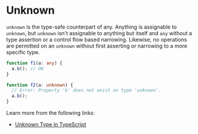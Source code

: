 # Unknown

`unknown` is the type-safe counterpart of any. Anything is assignable to `unknown`, but `unknown` isn't assignable to anything but itself and `any` without a type assertion or a control flow based narrowing. Likewise, no operations are permitted on an `unknown` without first asserting or narrowing to a more specific type.

```typescript
function f1(a: any) {
  a.b(); // OK
}

function f2(a: unknown) {
  // Error: Property 'b' does not exist on type 'unknown'.
  a.b();
}
```

Learn more from the following links:

- [Unknown Type in TypeScript](https://www.typescriptlang.org/docs/handbook/release-notes/typescript-3-0.html#new-unknown-top-type)
